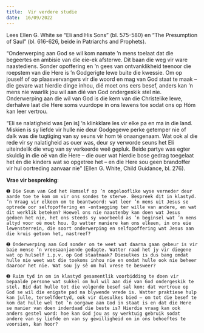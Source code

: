 ```yaml
---
title:  Vir verdere studie
date:  16/09/2022
---
```


Lees Ellen G. White se “Eli and His Sons” (bl. 575-580) en “The Presumption of Saul” (bl. 616-626, beide in Patriarchs and Prophets).

“Onderwerping aan God se wil kom namate ’n mens toelaat dat die begeertes en ambisie van die eie-ek afsterwe. Dit baan die weg vir ware naastediens. Sonder opoffering en ’n gees van ontvanklikheid teenoor die roepstem van die Here is ’n Godgerigte lewe buite die kwessie. Om op jouself of op plaasvervangers vir die woord en mag van God staat te maak – die gevare wat hierdie dinge inhou, dié moet ons eers besef, anders kan ’n mens nie waarlik jou wil aan dié van God ondergeskik stel nie. Onderwerping aan die wil van God is die kern van die Christelike lewe, derhalwe laat die Here soms vuurdope in ons lewens toe sodat ons op Hóm kan leer vertrou.

“Eli se nalatigheid was [en is] ’n klinkklare les vir elke pa en ma in die land. Miskien is sy liefde vir hulle nie deur Godgegewe perke getemper nie of dalk was die tugtiging van sy seuns vir hom té onaangenaam. Wat ook al die rede vir sy nalatigheid as ouer was, deur sy verworde seuns het Eli uiteindelik die vrug van sy verkeerde weë gepluk. Beide partye was egter skuldig in die oë van die Here – die ouer wat hierdie bose gedrag toegelaat het én die kinders wat so opgetree het – en die Here sou geen brandoffer vir hul oortreding aanvaar nie” (Ellen G. White, Child Guidance, bl. 276).

**Vrae vir bespreking**:

`➊ Die Seun van God het Homself op ’n ongelooflike wyse verneder deur aarde toe te kom om vir ons sondes te sterwe. Bespreek dit in klastyd. ’n Vraag vir elkeen om te beantwoord: wat leer ’n mens uit Jesus se optrede oor selfopoffering en -ontsegging ter wille van andere, en wat dit werklik beteken? Hoewel ons nie naastenby kan doen wat Jesus gedoen het nie, het ons steeds sy voorbeeld as ’n beginsel wat ’n mens altyd voor oë moet hou. Op watter maniere kan ons elkeen, in ons eie lewensterrein, die soort onderwerping en selfopoffering wat Jesus aan die kruis getoon het, nastreef? `

`➋ Onderwerping aan God sonder om te weet wat daarna gaan gebeur is vir baie mense ’n vreesaanjaende gedagte. Watter raad het jy vir diegene wat op hulself i.p.v. op God staatmaak? Diesulkes is dus bang omdat hulle nie weet wat die toekoms inhou nie en omdat hulle ook nie beheer daaroor het nie. Wat sou jy sê om hul vrese te besweer?`

`➌ Ruim tyd in om in klastyd gesamentlik voorbidding te doen vir bepaalde persone wat sukkel om hul wil aan dié van God ondergeskik te stel. Bid dat hulle tot die volgende besef sal kom: dat vertroue op God se wil die enigste pad na blywende vrede is. Watter praktiese hulp kan julle, terselfdertyd, ook vir diesulkes bied – om tot die besef te kom dat hulle wel tot ’n oorgawe aan God in staat is en dat die Here se manier van doen inderdaad die beste is? Hierdie vraag kan ook anders gestel word: hoe kan God jou as sy werktuig gebruik sodat andere van sy liefde en van sy gewilligheid om in ons behoeftes te voorsien, kan hoor?`